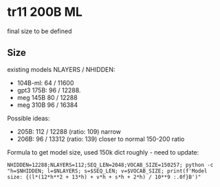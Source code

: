 # tr11 200B ML

final size to be defined


## Size


existing models NLAYERS / NHIDDEN:
- 104B-ml: 64 / 11600
- gpt3 175B: 96 / 12288.
- meg 145B 80 / 12288
- meg 310B 96 / 16384

Possible ideas:

- 205B: 112 / 12288 (ratio: 109) narrow
- 206B: 96 / 13312 (ratio: 139) closer to normal 150-200 ratio

Formula to get model size, used 150k dict roughly - need to update:
```
NHIDDEN=12288;NLAYERS=112;SEQ_LEN=2048;VOCAB_SIZE=150257; python -c "h=$NHIDDEN; l=$NLAYERS; s=$SEQ_LEN; v=$VOCAB_SIZE; print(f'Model size: {(l*(12*h**2 + 13*h) + v*h + s*h + 2*h) / 10**9 :.0f}B')"
```
